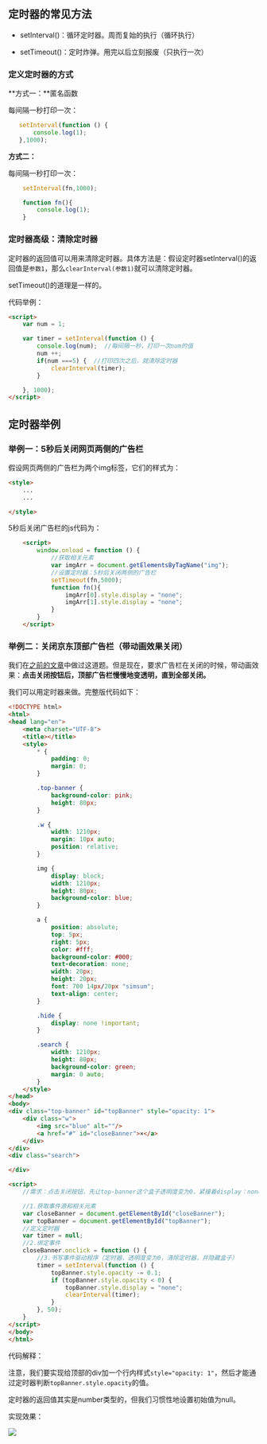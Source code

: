 

## 定时器的常见方法

- setInterval()：循环定时器。周而复始的执行（循环执行）

- setTimeout()：定时炸弹。用完以后立刻报废（只执行一次）


### 定义定时器的方式

**方式一：**匿名函数

每间隔一秒打印一次：

```javascript
   setInterval(function () {
       console.log(1);
   },1000);
```

**方式二：**

每间隔一秒打印一次：


```javascript
    setInterval(fn,1000);

    function fn(){
        console.log(1);
    }

```

### 定时器高级：清除定时器

定时器的返回值可以用来清除定时器。具体方法是：假设定时器setInterval()的返回值是`参数1`，那么`clearInterval(参数1)`就可以清除定时器。

setTimeout()的道理是一样的。

代码举例：



```html
<script>
    var num = 1;

    var timer = setInterval(function () {
        console.log(num);  //每间隔一秒，打印一次num的值
        num ++;
        if(num ===5) {  //打印四次之后，就清除定时器
            clearInterval(timer);
        }

    }, 1000);
</script>

```

## 定时器举例

### 举例一：5秒后关闭网页两侧的广告栏

假设网页两侧的广告栏为两个img标签，它们的样式为：


```html
<style>
    ...
    ...

</style>

```

5秒后关闭广告栏的js代码为：

```html
    <script>
        window.onload = function () {
            //获取相关元素
            var imgArr = document.getElementsByTagName("img");
            //设置定时器：5秒后关闭两侧的广告栏
            setTimeout(fn,5000);
            function fn(){
                imgArr[0].style.display = "none";
                imgArr[1].style.display = "none";
            }
        }
    </script>
```


### 举例二：关闭京东顶部广告栏（带动画效果关闭）

我们在[之前的文章](https://github.com/smyhvae/Web/blob/master/03-JavaScript%E5%9F%BA%E7%A1%80/07-JavaScript%E5%9F%BA%E7%A1%80%EF%BC%9ADOM%E6%93%8D%E4%BD%9C.md)中做过这道题。但是现在，要求广告栏在关闭的时候，带动画效果：**点击关闭按钮后，顶部广告栏慢慢地变透明，直到全部关闭。**

我们可以用定时器来做。完整版代码如下：

```html
<!DOCTYPE html>
<html>
<head lang="en">
    <meta charset="UTF-8">
    <title></title>
    <style>
        * {
            padding: 0;
            margin: 0;
        }

        .top-banner {
            background-color: pink;
            height: 80px;
        }

        .w {
            width: 1210px;
            margin: 10px auto;
            position: relative;
        }

        img {
            display: block;
            width: 1210px;
            height: 80px;
            background-color: blue;
        }

        a {
            position: absolute;
            top: 5px;
            right: 5px;
            color: #fff;
            background-color: #000;
            text-decoration: none;
            width: 20px;
            height: 20px;
            font: 700 14px/20px "simsum";
            text-align: center;
        }

        .hide {
            display: none !important;
        }

        .search {
            width: 1210px;
            height: 80px;
            background-color: green;
            margin: 0 auto;
        }
    </style>
</head>
<body>
<div class="top-banner" id="topBanner" style="opacity: 1">
    <div class="w">
        <img src="blue" alt=""/>
        <a href="#" id="closeBanner">×</a>
    </div>
</div>
<div class="search">

</div>

<script>
    //需求：点击关闭按钮，先让top-banner这个盒子透明度变为0，紧接着display：none;

    //1.获取事件源和相关元素
    var closeBanner = document.getElementById("closeBanner");
    var topBanner = document.getElementById("topBanner");
    //定义定时器
    var timer = null;
    //2.绑定事件
    closeBanner.onclick = function () {
        //3.书写事件驱动程序（定时器，透明度变为0，清除定时器，并隐藏盒子）
        timer = setInterval(function () {
            topBanner.style.opacity -= 0.1;
            if (topBanner.style.opacity < 0) {
                topBanner.style.display = "none";
                clearInterval(timer);
            }
        }, 50);
    }
</script>
</body>
</html>
```

代码解释：

注意，我们要实现给顶部的div加一个行内样式`style="opacity: 1"`，然后才能通过定时器判断`topBanner.style.opacity`的值。

定时器的返回值其实是number类型的，但我们习惯性地设置初始值为null。

实现效果：

![](http://img.smyhvae.com/20180201_2240.gif)


